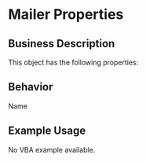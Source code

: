 # Mailer Properties

## Business Description
This object has the following properties:

## Behavior
Name

## Example Usage
No VBA example available.